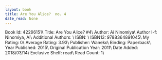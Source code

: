 ```yaml
---
layout: book
title: Are You Alice?  no. 4
date_read: None
---
```


Book Id: 42296151\ 
Title: Are You Alice? #4\ 
Author: Ai Ninomiya\ 
Author l-f: Ninomiya, Ai\ 
Additional Authors: \ 
ISBN: \ 
ISBN13: 9788364891045\ 
My Rating: 0\ 
Average Rating: 3.93\ 
Publisher: Waneko\ 
Binding: Paperback\ 
Year Published: 2015\ 
Original Publication Year: 2011\ 
Date Added: 2018/03/14\ 
Exclusive Shelf: read\ 
Read Count: 1\ 

